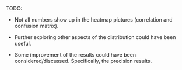 TODO:

- Not all numbers show up in the heatmap pictures (correlation and confusion matrix).

- Further exploring other aspects of the distribution could have been useful.

- Some improvement of the results could have been considered/discussed. Specifically, the precision results.